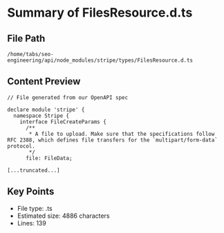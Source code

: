 # Summary of FilesResource.d.ts
  
## File Path
`/home/tabs/seo-engineering/api/node_modules/stripe/types/FilesResource.d.ts`

## Content Preview
```
// File generated from our OpenAPI spec

declare module 'stripe' {
  namespace Stripe {
    interface FileCreateParams {
      /**
       * A file to upload. Make sure that the specifications follow RFC 2388, which defines file transfers for the `multipart/form-data` protocol.
       */
      file: FileData;

[...truncated...]
```

## Key Points
- File type: .ts
- Estimated size: 4886 characters
- Lines: 139
